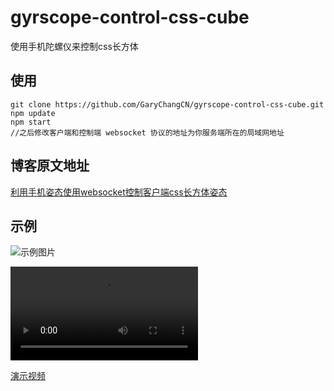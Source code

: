 # gyrscope-control-css-cube

使用手机陀螺仪来控制css长方体

## 使用

```
git clone https://github.com/GaryChangCN/gyrscope-control-css-cube.git
npm update
npm start
//之后修改客户端和控制端 websocket 协议的地址为你服务端所在的局域网地址

```

## 博客原文地址

[利用手机姿态使用websocket控制客户端css长方体姿态](http://garychang.cn/2016/08/31/gyrscopeDemo/)

## 示例

![示例图片](http://garychang.cn/images/gyrscopeDemo.gif)

<video src="http://7xw4hd.com1.z0.glb.clouddn.com/gyrscope.mp4" controls="controls" width="300px"></video>

[演示视频](http://7xw4hd.com1.z0.glb.clouddn.com/gyrscope.mp4)